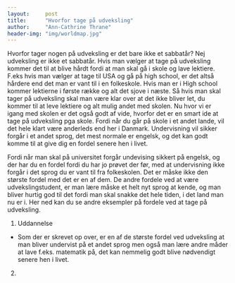 ```yaml
---
layout:     post
title:      "Hvorfor tage på udveksling"
author:     "Ann-Cathrine Thrane"
header-img: "img/worldmap.jpg"
---
```

Hvorfor tager nogen på udveksling er det bare ikke et sabbatår? Nej udveksling er ikke et sabbatår.
Hvis man vælger at tage på udveksling kommer det til at blive hårdt fordi at man skal gå i skole og lave lektiere.
F.eks  hvis man vælger at tage til USA og gå på high school, er det altså hårdere end det man er vant til i en folkeskole.
Hvis man er i High school kommer lektierne i første række og alt det sjove i næste. 
Så hvis man skal tager på udveksling skal man være klar over at det ikke bliver let, du kommer til at leve lektiere og alt mulig andet med skolen.
Nu hvor vi er igang med skolen er det også godt af vide, hvorfor det er en smart ide at tage på udveksling pga skole. 
Fordi når du går på skole i et andet lande, vil det hele klart være anderleds end her i Danmark. 
Undervisning vil sikker forgår i et andet sprog, det mest normale er engelsk, og det kan godt komme til at give dig en fordel senere hen i livet. 

Fordi når man skal på universitet forgår undevising sikkert på engelsk, og der har du en fordel fordi du har jo prøvet der før, med at undervisning ikke forgår i det sprog du er vant til fra folkeskolen. Det er måske ikke den største fordel med det er en af dem. De andre fordele ved at være udvekslingstudent, er man lære måske et helt nyt sprog at kende, og man bliver hurtig god til det fordi man skal snakke det hele tiden, i det land man nu er i. 
Her ned kan du se andre eksempler på fordele ved at tage på udveksling.

1. Uddannelse
- Som der er skrevet op over, er en af de største fordel ved udveksling at man bliver undervist på et andet sprog men også man lære andre måder at lave f.eks. matematik på, det kan nemmelig godt blive nødvendigt senere hen i livet.
2.